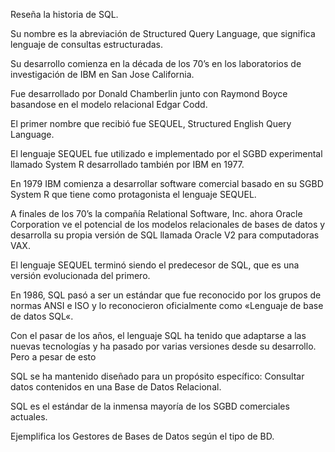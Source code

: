 Reseña la historia de SQL.


Su nombre es la abreviación de Structured Query Language, que significa lenguaje de consultas estructuradas.


Su desarrollo comienza en la década de los 70’s en los laboratorios de investigación de IBM en San Jose California.


Fue desarrollado por Donald Chamberlin junto con Raymond Boyce basandose en el modelo relacional Edgar Codd.


El primer nombre que recibió fue SEQUEL, Structured English Query Language.


El lenguaje SEQUEL fue utilizado e implementado por el SGBD experimental llamado System R desarrollado también por IBM en 1977.


En 1979 IBM comienza a desarrollar software comercial basado en su SGBD System R que tiene como protagonista el lenguaje SEQUEL.


A finales de los 70’s la compañía Relational Software, Inc. ahora Oracle Corporation ve el potencial de los modelos relacionales de bases de datos y desarrolla su propia versión de SQL llamada Oracle V2 para computadoras VAX.


El lenguaje SEQUEL terminó siendo el predecesor de SQL, que es una versión evolucionada del primero.


En 1986, SQL pasó a ser un estándar que fue reconocido por los grupos de normas ANSI e ISO y lo reconocieron oficialmente como «Lenguaje de base de datos SQL«.


Con el pasar de los años, el lenguaje SQL ha tenido que adaptarse a las nuevas tecnologías y ha pasado por varias versiones desde su desarrollo. Pero a pesar de esto 


SQL se ha mantenido diseñado para un propósito específico: Consultar datos contenidos en una Base de Datos Relacional.


SQL es el estándar de la inmensa mayoría de los SGBD comerciales actuales.

Ejemplifica los Gestores de Bases de Datos según el tipo de BD.
